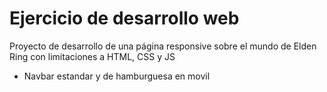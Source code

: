 # Ejercicio de desarrollo web
Proyecto de desarrollo de una página responsive sobre el mundo de Elden Ring con limitaciones a HTML, CSS y JS

- Navbar estandar y de hamburguesa en movil

